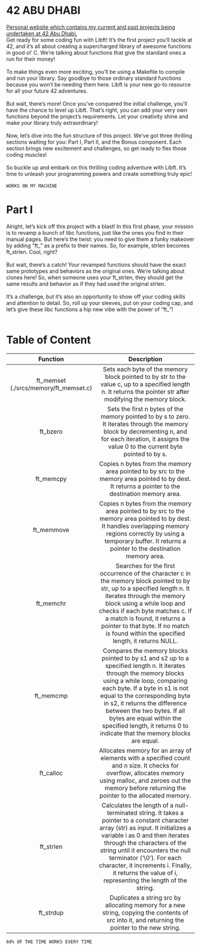 # 42 ABU DHABI
[Personal website which contains my current and past projects being undertaken at 42 Abu Dhabi.](https://42.nauman.cc/)<br />
Get ready for some coding fun with Libft! It’s the first project you’ll tackle at 42, and it’s all about creating a supercharged library of awesome functions in good ol’ C. We’re talking about functions that give the standard ones a run for their money!<br/>
<br/>
To make things even more exciting, you’ll be using a Makefile to compile and run your library. Say goodbye to those ordinary standard functions because you won’t be needing them here. Libft is your new go-to resource for all your future 42 adventures.<br/>
<br/>
But wait, there’s more! Once you’ve conquered the initial challenge, you’ll have the chance to level up Libft. That’s right, you can add your very own functions beyond the project’s requirements. Let your creativity shine and make your library truly extraordinary!<br/>
<br/>
Now, let’s dive into the fun structure of this project. We’ve got three thrilling sections waiting for you: Part I, Part II, and the Bonus component. Each section brings new excitement and challenges, so get ready to flex those coding muscles!<br/>
<br/>
So buckle up and embark on this thrilling coding adventure with Libft. It’s time to unleash your programming powers and create something truly epic!<br/>
<br/>
`WORKS ON MY MACHINE`<br/>

# Part I
Alright, let’s kick off this project with a blast! In this first phase, your mission is to revamp a bunch of libc functions, just like the ones you find in their manual pages. But here’s the twist: you need to give them a funky makeover by adding “ft_” as a prefix to their names. So, for example, strlen becomes ft_strlen. Cool, right?<br/>
<br/>
But wait, there’s a catch! Your revamped functions should have the exact same prototypes and behaviors as the original ones. We’re talking about clones here! So, when someone uses your ft_strlen, they should get the same results and behavior as if they had used the original strlen.<br/>
<br/>
It’s a challenge, but it’s also an opportunity to show off your coding skills and attention to detail. So, roll up your sleeves, put on your coding cap, and let’s give these libc functions a hip new vibe with the power of “ft_”!<br/>
<br/>
# Table of Content
| Function      | Description  |
| :--------------:| :----------:|
| ft_memset (./srcs/memory/ft_memset.c) | Sets each byte of the memory block pointed to by str to the value c, up to a specified length n. It returns the pointer str after modifying the memory block.|
| ft_bzero |  Sets the first n bytes of the memory pointed to by s to zero. It iterates through the memory block by decrementing n, and for each iteration, it assigns the value 0 to the current byte pointed to by s.|
| ft_memcpy | Copies n bytes from the memory area pointed to by src to the memory area pointed to by dest. It returns a pointer to the destination memory area.|
| ft_memmove | Copies n bytes from the memory area pointed to by src to the memory area pointed to by dest. It handles overlapping memory regions correctly by using a temporary buffer. It returns a pointer to the destination memory area.|
| ft_memchr | Searches for the first occurrence of the character c in the memory block pointed to by str, up to a specified length n. It iterates through the memory block using a while loop and checks if each byte matches c. If a match is found, it returns a pointer to that byte. If no match is found within the specified length, it returns NULL.|
| ft_memcmp |  Compares the memory blocks pointed to by s1 and s2 up to a specified length n. It iterates through the memory blocks using a while loop, comparing each byte. If a byte in s1 is not equal to the corresponding byte in s2, it returns the difference between the two bytes. If all bytes are equal within the specified length, it returns 0 to indicate that the memory blocks are equal.|
| ft_calloc |  Allocates memory for an array of elements with a specified count and n size. It checks for overflow, allocates memory using malloc, and zeroes out the memory before returning the pointer to the allocated memory.|
| ft_strlen | Calculates the length of a null-terminated string. It takes a pointer to a constant character array (str) as input. It initializes a variable i as 0 and then iterates through the characters of the string until it encounters the null terminator (‘\0’). For each character, it increments i. Finally, it returns the value of i, representing the length of the string.|
| ft_strdup | Duplicates a string src by allocating memory for a new string, copying the contents of src into it, and returning the pointer to the new string.|


`60% OF THE TIME WORKS EVERY TIME`

